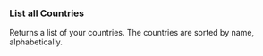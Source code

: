 ### List all Countries

Returns a list of your countries. The countries are sorted by name, alphabetically.
